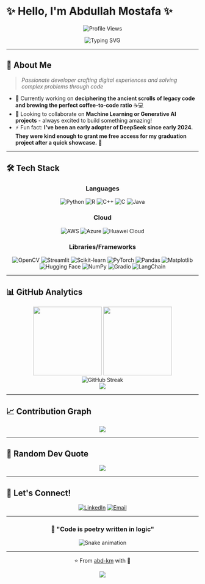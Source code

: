 # ✨ Hello, I'm Abdullah Mostafa ✨

<div align="center">

![Profile Views](https://komarev.com/ghpvc/?username=abd-km&color=blueviolet&style=for-the-badge)

</div>

<div align="center">
  <img src="https://readme-typing-svg.demolab.com?font=Fira+Code&size=24&duration=3000&pause=1000&color=6C63FF&center=true&vCenter=true&width=600&lines=Software+Developer+%F0%9F%92%BB;Full+Stack+Engineer+%F0%9F%9A%80;Open+Source+Enthusiast+%F0%9F%8C%9F;Always+Learning+%F0%9F%93%9A" alt="Typing SVG" />
</div>

---

## 🚀 About Me

> *Passionate developer crafting digital experiences and solving complex problems through code*

- 🔭 Currently working on **deciphering the ancient scrolls of legacy code and brewing the perfect coffee-to-code ratio** ☕️💻
- 👯 Looking to collaborate on **Machine Learning or Generative AI projects** - always excited to build something amazing!
- ⚡ Fun fact: **I've been an early adopter of DeepSeek since early 2024. They were kind enough to grant me free access for my graduation project after a quick showcase.** 🚀

---

## 🛠️ Tech Stack

<div align="center">

### Languages
![Python](https://img.shields.io/badge/Python-3776AB?style=for-the-badge&logo=python&logoColor=white)
![R](https://img.shields.io/badge/R-276DC3?style=for-the-badge&logo=r&logoColor=white)
![C++](https://img.shields.io/badge/C++-00599C?style=for-the-badge&logo=c%2B%2B&logoColor=white)
![C](https://img.shields.io/badge/C-00599C?style=for-the-badge&logo=c&logoColor=white)
![Java](https://img.shields.io/badge/Java-ED8B00?style=for-the-badge&logo=openjdk&logoColor=white)

### Cloud
![AWS](https://img.shields.io/badge/AWS-FF9900?style=for-the-badge&logo=amazon-aws&logoColor=white)
![Azure](https://img.shields.io/badge/Azure-0078D4?style=for-the-badge&logo=microsoft-azure&logoColor=white)
![Huawei Cloud](https://img.shields.io/badge/Huawei_Cloud-FF0000?style=for-the-badge&logo=huawei&logoColor=white)

### Libraries/Frameworks
![OpenCV](https://img.shields.io/badge/OpenCV-27338e?style=for-the-badge&logo=OpenCV&logoColor=white)
![Streamlit](https://img.shields.io/badge/Streamlit-FF4B4B?style=for-the-badge&logo=Streamlit&logoColor=white)
![Scikit-learn](https://img.shields.io/badge/scikit--learn-F7931E?style=for-the-badge&logo=scikit-learn&logoColor=white)
![PyTorch](https://img.shields.io/badge/PyTorch-EE4C2C?style=for-the-badge&logo=pytorch&logoColor=white)
![Pandas](https://img.shields.io/badge/pandas-150458?style=for-the-badge&logo=pandas&logoColor=white)
![Matplotlib](https://img.shields.io/badge/Matplotlib-11557c?style=for-the-badge&logo=python&logoColor=white)
![Hugging Face](https://img.shields.io/badge/🤗_Hugging_Face-FFD21E?style=for-the-badge&logoColor=black)
![NumPy](https://img.shields.io/badge/numpy-013243?style=for-the-badge&logo=numpy&logoColor=white)
![Gradio](https://img.shields.io/badge/Gradio-FFA500?style=for-the-badge&logo=gradio&logoColor=white)
![LangChain](https://img.shields.io/badge/LangChain-1C3C3C?style=for-the-badge&logo=langchain&logoColor=white)

</div>

---

## 📊 GitHub Analytics

<div align="center">
  <img height="180em" src="https://github-readme-stats.vercel.app/api?username=abd-km&show_icons=true&theme=tokyonight&include_all_commits=true&count_private=true"/>
  <img height="180em" src="https://github-readme-stats.vercel.app/api/top-langs/?username=abd-km&layout=compact&langs_count=8&theme=tokyonight"/>
</div>

<div align="center">
  <img src="https://github-readme-streak-stats.herokuapp.com/?user=abd-km&theme=tokyonight" alt="GitHub Streak" />
</div>

<div align="center">
  <img src="https://github-readme-activity-graph.vercel.app/graph?username=abd-km&theme=tokyo-night&bg_color=1a1b27&color=70a5fd&line=bf91f3&point=38bdae&area=true&hide_border=true" />
</div>

---

## 📈 Contribution Graph

<div align="center">
  <img src="https://github-readme-activity-graph.vercel.app/graph?username=abd-km&bg_color=1a1b27&color=70a5fd&line=bf91f3&point=38bdae&area=true&hide_border=true" />
</div>

---

## 💭 Random Dev Quote

<div align="center">
  <img src="https://quotes-github-readme.vercel.app/api?type=horizontal&theme=tokyonight" />
</div>

---

## 🤝 Let's Connect!

<div align="center">

[![LinkedIn](https://img.shields.io/badge/LinkedIn-0077B5?style=for-the-badge&logo=linkedin&logoColor=white)](https://www.linkedin.com/in/abdkm/)
[![Email](https://img.shields.io/badge/Email-D14836?style=for-the-badge&logo=gmail&logoColor=white)](mailto:abdullah-k20111@hotmail.com)

</div>

---

<div align="center">

### 🚀 "Code is poetry written in logic" 

![Snake animation](https://github.com/abd-km/abd-km/blob/output/github-contribution-grid-snake.svg)

---

⭐️ From [abd-km](https://github.com/abd-km) with 🍪

<img src="https://capsule-render.vercel.app/api?type=waving&color=gradient&height=60&section=footer"/>

</div>
